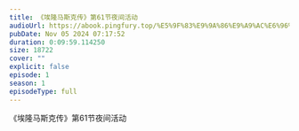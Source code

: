 ```yaml
---
title: 《埃隆马斯克传》第61节夜间活动
audioUrl: https://abook.pingfury.top/%E5%9F%83%E9%9A%86%E9%A9%AC%E6%96%AF%E5%85%8B%E4%BC%A0-62-%E7%AC%AC61%E8%8A%82%E5%A4%9C%E9%97%B4%E6%B4%BB%E5%8A%A8-cdnc28mj.mp3
pubDate: Nov 05 2024 07:17:52
duration: 0:09:59.114250
size: 18722
cover: ""
explicit: false
episode: 1
season: 1
episodeType: full
---
```

《埃隆马斯克传》第61节夜间活动